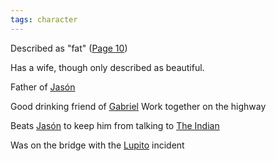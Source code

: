 ```yaml
---
tags: character
---
```

Described as "fat" ([Page 10](</BMU.md?page=22>))

Has a wife, though only described as beautiful.

Father of [Jasón](</Jasón.md>)

Good drinking friend of [Gabriel](</MárezFamily/GabrielandMariaMárez.md#gabriel-márez>)
Work together on the highway

Beats [Jasón](</Jasón.md>) to keep him from talking to [The Indian](</TheIndian.md>)

Was on the bridge with the [Lupito](</Lupito.md>) incident